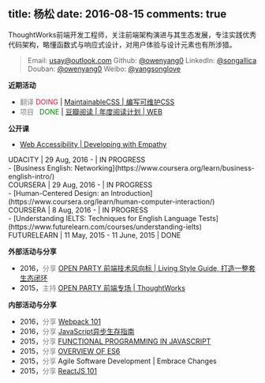 title: 杨松
date: 2016-08-15
comments: true
---
ThoughtWorks前端开发工程师，关注前端架构演进与其生态发展，专注实践优秀代码架构，略懂函数式与响应式设计，对用户体验与设计元素也有所涉猎。

> <i class="fa fa-envelope"></i> Email: [usay@outlook.com](mailto:usay@outlook.com)
<i class="fa fa-github-square" aria-hidden="true"></i> Github: [@owenyang0](http://github.com/owenyang0)
<i class="fa fa-linkedin-square" aria-hidden="true"></i> LinkedIn: [@songallica](https://cn.linkedin.com/in/songallica)
<i class="fa fa-book" aria-hidden="true"></i> Douban: [@owenyang0](https://www.douban.com/people/owenyang0)
<i class="fa fa-weibo" aria-hidden="true"></i> Weibo: [@yangsonglove](http://weibo.com/yangsonglove)

**近期活动**
- <span style="color: gray;">翻译</span> <span style="color: Crimson;">DOING</span> | [MaintainableCSS | 编写可维护CSS](http://owenyang0.github.io/maintainablecss-cn/)
- <span style="color: gray;">项目</span> <span style="color: green;">&nbsp;&nbsp;DONE</span> | [豆瓣阅读 | 年度阅读计划 | WEB](http://owenyang0.github.io/book-worm/)

**公开课**
- [Web Accessibility | Developing with Empathy](https://www.udacity.com/course/web-accessibility--ud891)
<div class="about__list-info">UDACITY<span class="about__list-desc"> | 29 Aug, 2016 - | </span><span class="about__status-doing">IN PROGRESS</span></div>
- [Business English: Networking](https://www.coursera.org/learn/business-english-intro/)
<div class="about__list-info">COURSERA<span class="about__list-desc"> | 29 Aug, 2016 - | </span><span class="about__status-doing">IN PROGRESS</span></div>
- [Human-Centered Design: an Introduction](https://www.coursera.org/learn/human-computer-interaction/)
<div class="about__list-info">COURSERA<span class="about__list-desc"> | 8 Aug, 2016 - | </span><span class="about__status-doing">IN PROGRESS</span></div>
- [Understanding IELTS: Techniques for English Language Tests](https://www.futurelearn.com/courses/understanding-ielts)
<div class="about__list-info">FUTURELEARN<span class="about__list-desc"> | 11 May, 2015 - 11 June, 2015 | </span><span class="about__status-done">DONE</span></div>


**外部活动与分享**
- 2016，<span style="color: gray;">分享</span> [OPEN PARTY 前端技术风向标 | Living Style Guide, 打造一整套生态闭环](https://mp.weixin.qq.com/s?__biz=MjM5MjY3OTgwMA==&mid=2652453443&idx=1&sn=d490b205d142384a26565112804a88d1&scene=1&srcid=0526WDsRW22QtRreTyF5xNBR&key=305bc10ec50ec19b5c0fbdbf546ae6be979c00c827f24fb8cf9676fa1cb1fc8cb6f2c74626f4b66f0a68d05e0d0903e6&ascene=0&uin=OTQxMzcxNTYw)
- 2015，<span style="color: gray;">主持</span> [OPEN PARTY 前端专场 | ThoughtWorks](https://mp.weixin.qq.com/s?__biz=MjM5MjY3OTgwMA==&mid=209173393&idx=3&sn=649dac0dc2e8a5f50297c50a93b27de2)

**内部活动与分享**
- 2016，<span style="color: gray;">分享</span> [Webpack 101](http://www.slideshare.net/SongYANG4/webpack101)
- 2016，<span style="color: gray;">分享</span> [JavaScript异步生存指南](http://slides.com/owenyang0/async#/)
- 2015，<span style="color: gray;">分享</span> [FUNCTIONAL PROGRAMMING IN JAVASCRIPT](http://owenyang0.github.io/2015/04/12/functional-programming-in-javascript)
- 2015，<span style="color: gray;">分享</span> [OVERVIEW OF ES6](http://owenyang0.github.io/2015/05/31/Overview-of-ES6)
- 2015，<span style="color: gray;">分享</span> Agile Software Development | Embrace Changes
- 2015，<span style="color: gray;">分享</span> [ReactJS 101](http://www.slideshare.net/SongYANG4/react-js101)
